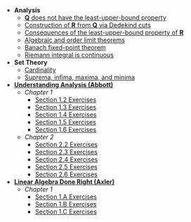 - **Analysis**
  - [**Q** does not have the least-upper-bound property](https://lew98.github.io/Mathematics/Q_does_not_have_the_least_upper_bound_property.pdf)
  - [Construction of **R** from **Q** via Dedekind cuts](https://lew98.github.io/Mathematics/Construction_of_R_from_Q_via_Dedekind_cuts.pdf)
  - [Consequences of the least-upper-bound property of **R**](https://lew98.github.io/Mathematics/Consequences_of_the_least_upper_bound_property_of_R.pdf)
  - [Algebraic and order limit theorems](https://lew98.github.io/Mathematics/Algebraic_and_order_limit_theorems.pdf)
  - [Banach fixed-point theorem](https://lew98.github.io/Mathematics/Banach_fixed_point_theorem.pdf)
  - [Riemann integral is continuous](https://lew98.github.io/Mathematics/Riemann_integral_is_continuous.pdf)
- **Set Theory**
  - [Cardinality](https://lew98.github.io/Mathematics/Cardinality.pdf)
  - [Suprema, infima, maxima, and minima](https://lew98.github.io/Mathematics/Suprema_infima_maxima_and_minima.pdf)
- [**Understanding Analysis (Abbott)**](https://link.springer.com/book/10.1007/978-1-4939-2712-8)
  - *Chapter 1*
    - [Section 1.2 Exercises](https://lew98.github.io/Mathematics/UA_Section_1_2_Exercises.pdf)
    - [Section 1.3 Exercises](https://lew98.github.io/Mathematics/UA_Section_1_3_Exercises.pdf)
    - [Section 1.4 Exercises](https://lew98.github.io/Mathematics/UA_Section_1_4_Exercises.pdf)
    - [Section 1.5 Exercises](https://lew98.github.io/Mathematics/UA_Section_1_5_Exercises.pdf)
    - [Section 1.6 Exercises](https://lew98.github.io/Mathematics/UA_Section_1_6_Exercises.pdf)
  - *Chapter 2*
    - [Section 2.2 Exercises](https://lew98.github.io/Mathematics/UA_Section_2_2_Exercises.pdf)
    - [Section 2.3 Exercises](https://lew98.github.io/Mathematics/UA_Section_2_3_Exercises.pdf)
    - [Section 2.4 Exercises](https://lew98.github.io/Mathematics/UA_Section_2_4_Exercises.pdf)
    - [Section 2.5 Exercises](https://lew98.github.io/Mathematics/UA_Section_2_5_Exercises.pdf)
    - [Section 2.6 Exercises](https://lew98.github.io/Mathematics/UA_Section_2_6_Exercises.pdf)
- [**Linear Algebra Done Right (Axler)**](https://linear.axler.net)
  - *Chapter 1*
    - [Section 1.A Exercises](https://lew98.github.io/Mathematics/LADR_Section_1_A_Exercises.pdf)
    - [Section 1.B Exercises](https://lew98.github.io/Mathematics/LADR_Section_1_B_Exercises.pdf)
    - [Section 1.C Exercises](https://lew98.github.io/Mathematics/LADR_Section_1_C_Exercises.pdf)